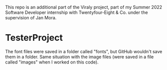 This repo is an additional part of the Viraly project, part of my Summer 2022 Software Developer internship with Twentyfour-Eight & Co. under the supervision of Jan Mora.

# TesterProject

The font files were saved in a folder called "fonts", but GitHub wouldn't save them in a folder. Same situation with the image files (were saved in a file called "images" when I worked on this code).
